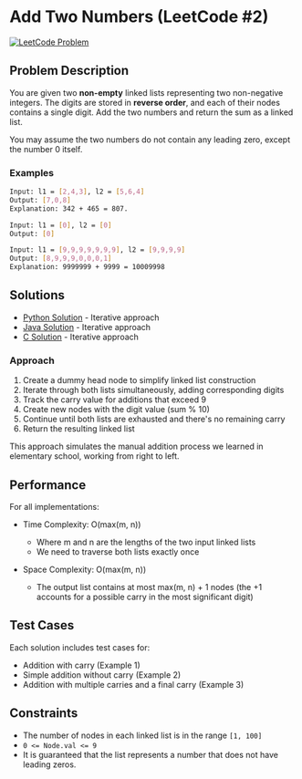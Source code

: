 # Add Two Numbers (LeetCode #2)
[![LeetCode Problem](https://img.shields.io/badge/LeetCode-2.%20Add%20Two%20Numbers-FFA116?style=for-the-badge&logo=leetcode)](https://leetcode.com/problems/add-two-numbers/)

## Problem Description

You are given two **non-empty** linked lists representing two non-negative integers. The digits are stored in **reverse order**, and each of their nodes contains a single digit. Add the two numbers and return the sum as a linked list.

You may assume the two numbers do not contain any leading zero, except the number 0 itself.

### Examples
```bash
Input: l1 = [2,4,3], l2 = [5,6,4]
Output: [7,0,8]
Explanation: 342 + 465 = 807.

Input: l1 = [0], l2 = [0]
Output: [0]

Input: l1 = [9,9,9,9,9,9,9], l2 = [9,9,9,9]
Output: [8,9,9,9,0,0,0,1]
Explanation: 9999999 + 9999 = 10009998
```

## Solutions
- [Python Solution](./solution.py) - Iterative approach
- [Java Solution](./Solution.java) - Iterative approach
- [C Solution](./solution.c) - Iterative approach

### Approach

1. Create a dummy head node to simplify linked list construction
2. Iterate through both lists simultaneously, adding corresponding digits
3. Track the carry value for additions that exceed 9
4. Create new nodes with the digit value (sum % 10)
5. Continue until both lists are exhausted and there's no remaining carry
6. Return the resulting linked list

This approach simulates the manual addition process we learned in elementary school, working from right to left.



## Performance
For all implementations:

- Time Complexity: O(max(m, n))

   - Where m and n are the lengths of the two input linked lists
   - We need to traverse both lists exactly once


- Space Complexity: O(max(m, n))

   - The output list contains at most max(m, n) + 1 nodes (the +1 accounts for a possible carry in the most significant digit)

## Test Cases
Each solution includes test cases for:

- Addition with carry (Example 1)
- Simple addition without carry (Example 2)
- Addition with multiple carries and a final carry (Example 3)

## Constraints

- The number of nodes in each linked list is in the range `[1, 100]`
- `0 <= Node.val <= 9`
- It is guaranteed that the list represents a number that does not have leading zeros.
